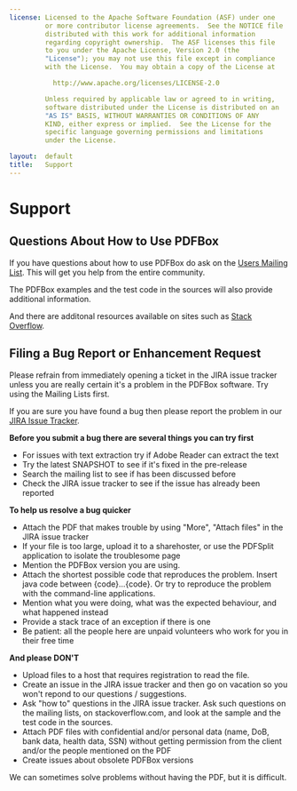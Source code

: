 ```yaml
---
license: Licensed to the Apache Software Foundation (ASF) under one
         or more contributor license agreements.  See the NOTICE file
         distributed with this work for additional information
         regarding copyright ownership.  The ASF licenses this file
         to you under the Apache License, Version 2.0 (the
         "License"); you may not use this file except in compliance
         with the License.  You may obtain a copy of the License at

           http://www.apache.org/licenses/LICENSE-2.0

         Unless required by applicable law or agreed to in writing,
         software distributed under the License is distributed on an
         "AS IS" BASIS, WITHOUT WARRANTIES OR CONDITIONS OF ANY
         KIND, either express or implied.  See the License for the
         specific language governing permissions and limitations
         under the License.

layout:  default
title:   Support
---
```


# Support

## Questions About How to Use PDFBox

If you have questions about how to use PDFBox do ask on the [Users Mailing List](/mailinglists.html "Subscribe to Mailing List"). This will get you help from the entire community.

The PDFBox examples and the test code in the sources will also provide additional information.

And there are additonal resources available on sites such as [Stack Overflow](http://stackoverflow.com/search?q=pdfbox "Stack Overflow").


## Filing a Bug Report or Enhancement Request

<p class="alert alert-info">Please refrain from immediately opening a ticket in the JIRA issue tracker unless
you are really certain it's a problem in the PDFBox software. Try using the Mailing Lists first.</p>

If you are sure you have found a bug then please report the problem in our
[JIRA Issue Tracker](https://issues.apache.org/jira/browse/PDFBOX).

**Before you submit a bug there are several things you can try first**

 - For issues with text extraction try if Adobe Reader can extract the text
 - Try the latest SNAPSHOT to see if it's fixed in the pre-release
 - Search the mailing list to see if has been discussed before
 - Check the JIRA issue tracker to see if the issue has already been reported

**To help us resolve a bug quicker**

 - Attach the PDF that makes trouble by using "More", "Attach files" in the JIRA issue tracker
 - If your file is too large, upload it to a sharehoster, or use the PDFSplit application to isolate the troublesome page
 - Mention the PDFBox version you are using.
 - Attach the shortest possible code that reproduces the problem. Insert java code between {code}...{code}. Or try to reproduce the problem with the command-line applications.
 - Mention what you were doing, what was the expected behaviour, and what happened instead
 - Provide a stack trace of an exception if there is one
 - Be patient: all the people here are unpaid volunteers who work for you in their free time

**And please DON'T**

 - Upload files to a host that requires registration to read the file.
 - Create an issue in the JIRA issue tracker and then go on vacation so you won't repond to our questions / suggestions.
 - Ask "how to" questions in the JIRA issue tracker. Ask such questions on the mailing lists, on stackoverflow.com, and look at the sample and the test code in the sources.
 - Attach PDF files with confidential and/or personal data (name, DoB, bank data, health data, SSN) without getting permission from the client and/or the people mentioned on the PDF
 - Create issues about obsolete PDFBox versions

<p class="alert alert-info">We can sometimes solve problems without having the PDF, but it is difficult.</p>
